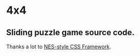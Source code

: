 # 4x4
## Sliding puzzle game source code. 
Thanks a lot to [NES-style CSS Framework](https://nostalgic-css.github.io/NES.css/).
